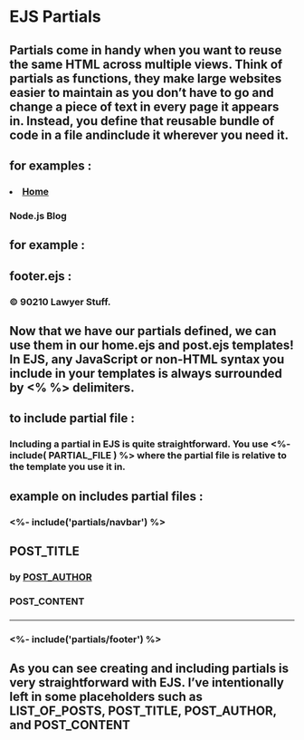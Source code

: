 # EJS Partials
## Partials come in handy when you want to reuse the same HTML across multiple views. Think of partials as functions, they make large websites easier to maintain as you don’t have to go and change a piece of text in every page it appears in. Instead, you define that reusable bundle of code in a file andinclude it wherever you need it.

## for examples : 
### <!-- views/partials/navbar.ejs -->
 ###   <div class="header clearfix">
###    <nav>
###            <ul class="nav nav-pills pull-right">
###                <li role="presentation"><a href="/">Home</a></li>
###            </ul>
 ###           <h3 class="text-muted">Node.js Blog</h3>
 ###       </nav>
 ###   </div>


 ## for example : 
 ## footer.ejs :
### <!-- views/partials/footer.ejs -->
 ###   <footer class="footer">
 ###       <p>© 90210 Lawyer Stuff.</p>
###    </footer>


## Now that we have our partials defined, we can use them in our home.ejs and post.ejs templates! In EJS, any JavaScript or non-HTML syntax you include in your templates is always surrounded by <% %> delimiters.


## to include partial file : 
### Including a partial in EJS is quite straightforward. You use <%- include( PARTIAL_FILE ) %> where the partial file is relative to the template you use it in.

## example on includes partial files  : 
### <!-- views/post.ejs -->
 ###   <!DOCTYPE html>
###    <html>
 ###   <head>
 ###       <meta charset="utf-8">
  ###      <title>POST_TITLE | Node.js Blog</title>
 ###       <link rel="stylesheet" href="https://maxcdn.bootstrapcdn.com/bootstrap/3.3.6/css/bootstrap.min.css">
  ###      <style>
  ###          body {
  ###              padding-top: 20px;
   ###             padding-bottom: 20px;
   ###         }
   ###     </style>
 ###   </head>
 ###   <body>
  ###      <div class="container">
  ###          <%- include('partials/navbar') %>
  ###          <div>
 ###               <h2>POST_TITLE</h2>
  ###              <p>by <a href="#">POST_AUTHOR</a></p>
  ###              <p>POST_CONTENT</p>
  ###              <hr>
  ###          </div>
  ###          <%- include('partials/footer') %>
  ###      </div>
  ###  </body>
  ###  </html>





## As you can see creating and including partials is very straightforward with EJS. I’ve intentionally left in some placeholders such as LIST_OF_POSTS, POST_TITLE, POST_AUTHOR, and POST_CONTENT